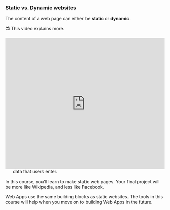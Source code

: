 ### Static vs. Dynamic websites

The content of a web page can either be **static** or **dynamic**.

<aside>

📺 This video explains more.

</aside>


<div style="position: relative; padding-bottom: 56.25%; height: 0;">
<iframe width="100%" height="415" src="https://www.youtube.com/embed/0QT06AFAbdc" title="Static vs Dynamic Websites" frameborder="0" allow="accelerometer; autoplay; clipboard-write; encrypted-media; gyroscope; picture-in-picture" allowfullscreen></iframe>
</div>

<aside>

Here's a recap on static and dynamic web pages.

- **Static** means it doesn’t change — it shows the same way for different users at different times. Wikipedia is a good example of a web page, or lots of web pages.
- **Dynamic** means the site changes — it shows up differently for different users at different times, like Facebook or Gmail. It usually means it saves data that users enter.

</aside>

In this course, you’ll learn to make static web pages. Your final project will be more like Wikipedia, and less like Facebook.

Web Apps use the same building blocks as static websites. The tools in this course will help when you move on to building Web Apps in the future.

[//]: # (TODO: Add exercise instructions for dynamic & static exercises)